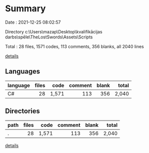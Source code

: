 # Summary

Date : 2021-12-25 08:02:57

Directory c:\Users\mazap\Desktop\kvalifikācijas darbs\spēle\TheLostSwords\Assets\Scripts

Total : 28 files,  1571 codes, 113 comments, 356 blanks, all 2040 lines

[details](details.md)

## Languages
| language | files | code | comment | blank | total |
| :--- | ---: | ---: | ---: | ---: | ---: |
| C# | 28 | 1,571 | 113 | 356 | 2,040 |

## Directories
| path | files | code | comment | blank | total |
| :--- | ---: | ---: | ---: | ---: | ---: |
| . | 28 | 1,571 | 113 | 356 | 2,040 |

[details](details.md)